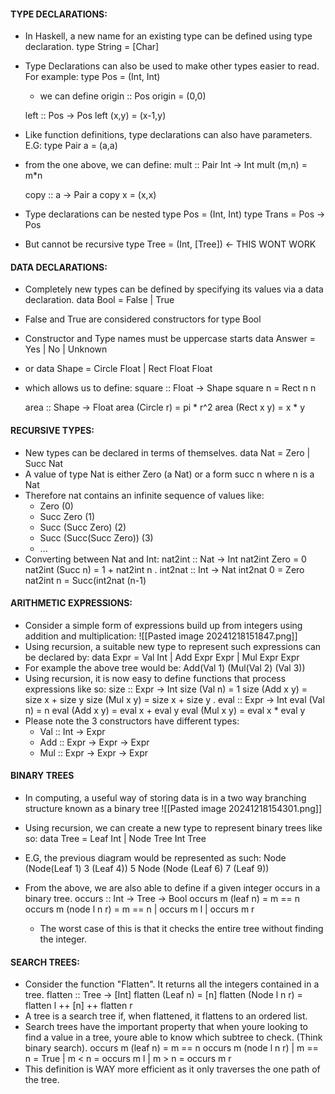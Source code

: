 #### TYPE DECLARATIONS:
- In Haskell, a new name for an existing type can be defined using type declaration.
	type String = [Char]
- Type Declarations can also be used to make other types easier to read. For example:
	type Pos = (Int, Int)
	- we can define
	origin :: Pos
	origin = (0,0)
	 
	left :: Pos -> Pos
	left (x,y) = (x-1,y)

- Like function definitions, type declarations can also have parameters. E.G: 
	type Pair a = (a,a)
- from the one above, we can define:
	mult :: Pair Int -> Int
	mult (m,n) = m*n
	 
	copy :: a -> Pair a
	copy x = (x,x)

- Type declarations can be nested
	type Pos = (Int, Int)
	type Trans  = Pos -> Pos

- But cannot be recursive
	type Tree = (Int, [Tree]) <- THIS WONT WORK


#### DATA DECLARATIONS:
- Completely new types can be defined by specifying its values via a data declaration.
	data Bool = False | True
- False and True are considered constructors for type Bool
- Constructor and Type names must be uppercase starts
	data Answer = Yes | No | Unknown
- or
	data Shape = Circle Float
				| Rect Float Float
- which allows us to define:
	square :: Float -> Shape
	square n = Rect n n 
	
	area :: Shape -> Float
	area (Circle r) = pi * r^2
	area (Rect x y) = x * y

#### RECURSIVE TYPES:
- New types can be declared in terms of themselves.
	data Nat = Zero | Succ Nat
- A value of type Nat is either Zero (a Nat) or a form succ n where n is a Nat
- Therefore nat contains an infinite sequence of values like:
	- Zero (0)
	- Succ Zero (1)
	- Succ (Succ Zero) (2)
	- Succ (Succ(Succ Zero)) (3)
	- ...
- Converting between Nat and Int:
	nat2int :: Nat -> Int
	nat2int Zero = 0
	nat2int (Succ n) = 1 + nat2int n
	.
	int2nat :: Int -> Nat
	int2nat 0 = Zero
	nat2int n = Succ(int2nat (n-1)

#### ARITHMETIC EXPRESSIONS:
- Consider a simple form of expressions build up from integers using addition and multiplication:
![[Pasted image 20241218151847.png]]
- Using recursion, a suitable new type to represent such expressions can be declared by:
	data Expr = Val Int
		| Add Expr Expr
		| Mul Expr Expr
- For example the above tree would be:
	Add(Val 1) (Mul(Val 2) (Val 3))
- Using recursion, it is now easy to define functions that process expressions like so:
	size :: Expr -> Int
	size (Val n) = 1
	size (Add x y) = size x + size y
	size (Mul x y) = size x + size y
	.
	eval :: Expr -> Int
	eval (Val n) = n
	eval (Add x y) = eval x + eval y
	eval (Mul x y) = eval x * eval y
- Please note the 3 constructors have different types:
	- Val :: Int -> Expr
	- Add :: Expr -> Expr -> Expr
	- Mul :: Expr -> Expr -> Expr

#### BINARY TREES
- In computing, a useful way of storing data is in a two way branching structure known as a binary tree
![[Pasted image 20241218154301.png]]
- Using recursion, we can create a new type to represent binary trees like so:
	data Tree = Leaf Int
			| Node Tree Int Tree
- E.G, the previous diagram would be represented as such:
	Node (Node(Leaf 1) 3 (Leaf 4))
	5
	Node (Node (Leaf 6) 7 (Leaf 9))

- From the above, we are also able to define if a given integer occurs in a binary tree.
	occurs :: Int -> Tree -> Bool
	occurs m (leaf n) = m == n
	occurs m (node l n r) = m == n
					| occurs m l
					| occurs m r
	- The worst case of this is that it checks the entire tree without finding the integer.

#### SEARCH TREES:
- Consider the function "Flatten".  It returns all the integers contained in a tree.
	flatten :: Tree -> [Int]
	flatten (Leaf n) = [n]
	flatten (Node l n r) = flatten l ++ [n] ++ flatten r
- A tree is a search tree if, when flattened, it flattens to an ordered list.
- Search trees have the important property that when youre looking to find a value in a tree, youre able to know which subtree to check. (Think binary search).
	occurs m (leaf n) = m == n
	occurs m (node l n r) | m == n = True
					| m < n = occurs m l
					| m > n = occurs m r
- This definition is WAY more efficient as it only traverses the one path of the tree.